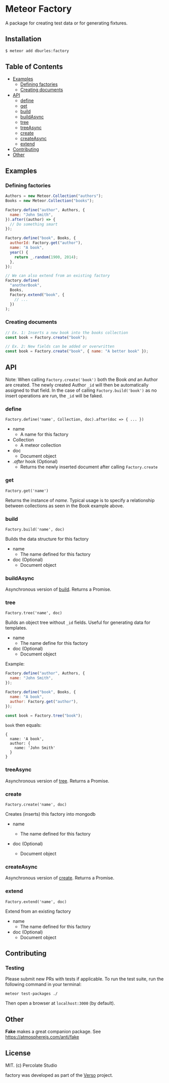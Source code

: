 # Meteor Factory

A package for creating test data or for generating fixtures.

## Installation

```sh
$ meteor add dburles:factory
```

## Table of Contents

- [Examples](https://github.com/versolearning/meteor-factory#examples)
  - [Defining factories](https://github.com/versolearning/meteor-factory#defining-factories)
  - [Creating documents](https://github.com/versolearning/meteor-factory#creating-documents)
- [API](https://github.com/versolearning/meteor-factory#api)
  - [define](https://github.com/versolearning/meteor-factory#define)
  - [get](https://github.com/versolearning/meteor-factory#get)
  - [build](https://github.com/versolearning/meteor-factory#build)
  - [buildAsync](https://github.com/versolearning/meteor-factory#buildasync)
  - [tree](https://github.com/versolearning/meteor-factory#tree)
  - [treeAsync](https://github.com/versolearning/meteor-factory#treeasync)
  - [create](https://github.com/versolearning/meteor-factory#create)
  - [createAsync](https://github.com/versolearning/meteor-factory#createasync)
  - [extend](https://github.com/versolearning/meteor-factory#extend)
- [Contributing](https://github.com/versolearning/meteor-factory#contributing)
- [Other](https://github.com/versolearning/meteor-factory#other)

## Examples

### Defining factories

```javascript
Authors = new Meteor.Collection("authors");
Books = new Meteor.Collection("books");

Factory.define("author", Authors, {
  name: "John Smith",
}).after((author) => {
  // Do something smart
});

Factory.define("book", Books, {
  authorId: Factory.get("author"),
  name: "A book",
  year() {
    return _.random(1900, 2014);
  },
});

// We can also extend from an existing factory
Factory.define(
  "anotherBook",
  Books,
  Factory.extend("book", {
    // ...
  })
);
```

### Creating documents

```javascript
// Ex. 1: Inserts a new book into the books collection
const book = Factory.create("book");

// Ex. 2: New fields can be added or overwritten
const book = Factory.create("book", { name: "A better book" });
```

## API

Note: When calling `Factory.create('book')` both the Book _and_ an Author are created. The newly created Author `_id` will then be automatically assigned to that field. In the case of calling `Factory.build('book')` as no insert operations are run, the `_id` will be faked.

### define

`Factory.define('name', Collection, doc).after(doc => { ... })`

- name
  - A name for this factory
- Collection
  - A meteor collection
- doc
  - Document object
- _.after_ hook (Optional)
  - Returns the newly inserted document after calling `Factory.create`

### get

`Factory.get('name')`

Returns the instance of _name_. Typical usage is to specify a relationship between collections as seen in the Book example above.

### build

`Factory.build('name', doc)`

Builds the data structure for this factory

- name
  - The name defined for this factory
- doc (Optional)
  - Document object

### buildAsync

Asynchronous version of [build](https://github.com/versolearning/meteor-factory#build). Returns a Promise.

### tree

`Factory.tree('name', doc)`

Builds an object tree without `_id` fields. Useful for generating data for templates.

- name
  - The name define for this factory
- doc (Optional)
  - Document object

Example:

```js
Factory.define("author", Authors, {
  name: "John Smith",
});

Factory.define("book", Books, {
  name: "A book",
  author: Factory.get("author"),
});

const book = Factory.tree("book");
```

`book` then equals:

```
{
  name: 'A book',
  author: {
    name: 'John Smith'
  }
}
```

### treeAsync

Asynchronous version of [tree](https://github.com/versolearning/meteor-factory#tree). Returns a Promise.

### create

`Factory.create('name', doc)`

Creates (inserts) this factory into mongodb

- name
  - The name defined for this factory
- doc (Optional)

  - Document object

### createAsync

Asynchronous version of [create](https://github.com/versolearning/meteor-factory#create). Returns a Promise.

### extend

`Factory.extend('name', doc)`

Extend from an existing factory

- name
  - The name defined for this factory
- doc (Optional)
  - Document object


## Contributing

### Testing

Please submit new PRs with tests if applicable. To run the test suite, run the following command in your terminal:

```
meteor test-packages ./
```

Then open a browser at `localhost:3000` (by default).


## Other

**Fake** makes a great companion package. See https://atmospherejs.com/anti/fake

## License

MIT. (c) Percolate Studio

factory was developed as part of the [Verso](http://versoapp.com) project.
